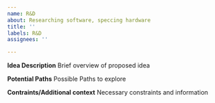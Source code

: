 ```yaml
---
name: R&D
about: Researching software, speccing hardware
title: ''
labels: R&D
assignees: ''

---
```


**Idea Description**
Brief overview of proposed idea

**Potential Paths**
Possible Paths to explore

**Contraints/Additional context**
Necessary constraints and information
